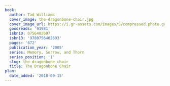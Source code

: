 ```yaml
---
book:
  author: Tad Williams
  cover_image: the-dragonbone-chair.jpg
  cover_image_url: https://i.gr-assets.com/images/S/compressed.photo.goodreads.com/books/1477417642l/91981._SX98_.jpg
  goodreads: '91981'
  isbn10: 0756402697
  isbn13: '9780756402693'
  pages: '672'
  publication_year: '2005'
  series: Memory, Sorrow, and Thorn
  series_position: '1'
  slug: the-dragonbone-chair
  title: The Dragonbone Chair
plan:
  date_added: '2018-09-15'
---
```


